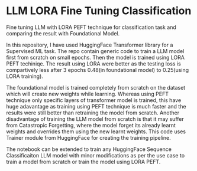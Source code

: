 # LLM LORA Fine Tuning Classification
 Fine tuning LLM with LORA PEFT technique for classification task and comparing the result with Foundational Model.


In this repository, I have used HuggingFace Transformer library for a Supervised ML task. The repo contain generic code to
train a LLM model first from scratch on small epochs. Then the model is trained using LORA PEFT techiniqe. The result using LORA were better as the testing loss is compartively less after 3 epochs 0.48(in foundational model) to  0.25(using LORA training). 

The foundational model is trained completely from scratch on the dataset which will create new weights while learning. Whereas
using PEFT technique only specific layers of transformer model is trained,
this have huge adavantage as training using PEFT technique is much faster and the results were still better than retraining the model 
from scratch. Another disadvantage of training the LLM model from scratch is that it may suffer from Catastropic Forgetting, where the model
forget its already learnt weights and overrides them using the new learnt weights. This code uses Trainer module from HuggingFace for creating the training pipeline.

The notebook can be extended to train any HuggingFace Sequence Classificaiton LLM model with minor modifications as per the use case to train a model from scratch or train the model using LORA PEFT. 





